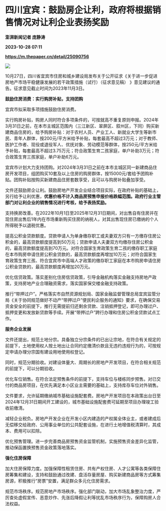 # 四川宜宾：鼓励房企让利，政府将根据销售情况对让利企业表扬奖励
**澎湃新闻记者 庞静涛**

**2023-10-28 07:11**

**https://m.thepaper.cn/detail/25090756**

![](https://imagecloud.thepaper.cn/thepaper/image/276/23/808.jpg)

10月27日，四川省宜宾市住房和城乡建设局发布关于公开征求《关于进一步促进房地产市场平稳健康发展的若干政策措施（试行）（征求意见稿） 》意见建议的通告。征求意见截止时间为2023年11月3日。

**鼓励住房消费：实行购房补贴，支持团购**

宜宾市拟采取多项措施鼓励住房消费。

实行购房补贴，购房人同时符合多项条件的，可按就高不重复原则申报。2024年3月31日之前，在本市主城区范围内（三江新区、翠屏区、叙州区，下同）购买新建商品住房的，给予购房补贴：对于农村人员、产业工人、新就业大学生等新市民、青年人群体，按200元/平方米给予补贴，每套最高不超过3万元；对于教师、医护工作者、现役或退役军人、优抚对象、劳动模范等群体，按250元/平方米给予补贴，每套最高不超过3.75万元；符合政策生育二孩家庭，单户补助3万元；符合政策生育三孩家庭，单户补助6万元。

宜宾市计划大力支持团购。对2024年3月31日之前在本市主城区同一新建商品住房开发项目，组团购买10套及以上住房的购房群体，按15000元/套给予团购补贴。团购补贴按购买新建商品住房套数享受，且可以与购房补贴叠加享受。

文件还鼓励房企让利。鼓励房地产开发企业结合项目实际，在政府补贴的基础上，另行给予让利优惠，**优惠价格不计入商品房预售申报价格跌幅范围。政府行业主管部门对让利企业的销售情况进行考核，给予表扬奖励。**

支持换房改善。在2022年10月1日至2025年12月31日期间，对出售自有住房并在现住房出售后1年内在市场重新购买住房的纳税人，对其出售现住房已缴纳的个人所得税予以退税优惠。

提高公积金贷款额度。贷款申请人为单身缴存职工或夫妻双方只有一方缴存住房公积金的，最高贷款额度提高到50万元；贷款申请人夫妻双方均缴存住房公积金的，最高贷款额度提高到70万元。对符合国家生育政策生育二孩的缴存职工家庭在本市购房申请住房公积金贷款的，最高贷款额度再增加10万元；对符合国家生育政策生育三孩、符合宜宾市中高端人才政策的缴存职工家庭在本市购房申请住房公积金贷款的，最高贷款额度再增加20万元。

优化信贷政策。落实差别化住房信贷政策，引导金融机构落实金融支持房地产政策，支持房地产业合理融资需求，落实国家保交楼金融支持政策。

推行“带押过户”。严格落实市自然资源规划局、国家金融监督管理总局宜宾监管分局《关于协同规范做好不动产“带押过户”便民利企服务的通知》要求，在确保交易资金安全的前提下，推行无需提前归还剩余贷款、注销抵押登记，即可办理过户、抵押变更和发放新贷款等手续。开展“带押过户”跨行办理和住房公积金贷款试点工作。

**服务企业发展**

文件还提出，规范土地分宗。具备独立分宗条件的已出让宗地，在符合有关规定的前提下，土地使用权人按土地出让合同约定缴清价款且无违约违规行为的，可按规定申请办理分宗国有建设用地使用权登记。

同时，规范分期验收。对建设体量大、周期长的房地产开发项目，在符合相关规范的前提下，可以分期验收。

优化车位销售。在符合法定预售条件的前提下，支持车位与楼栋同步预售。对已交付的商品房项目，在优先满足本小区业主需要的基础上，支持库存车位对外销售。

文件要求，允许延期缴纳城市基础设施配套费。房地产开发项目在本政策出台日至2024年12月31日期间开工建设的，城市基础设施配套费可延期至项目办理竣工验收前缴清。

减轻企业税负。房地产开发企业在开发小区内建造的产权属全体业主，或者建成后无偿移交给政府、公用事业单位的公共配套设施，在进行土地增值税清算时，其成本、费用可以扣除。

优化预售管理。进一步完善商品房预售资金监管机制，实施预售资金差异化监管，推动保函置换预售资金政策落地落实。

**强化住房保障**

加大住房保障力度。加强保障性租赁住房、共有产权住房、人才公寓等各类保障住房筹集和建设，支持和鼓励通过改建、盘活存量房屋、购买新建商品房等方式筹集房源，积极推行“房票”安置，满足群众多元化住房需求。

规范市场秩序。规范房地产市场秩序。强化部门联动，加大市场乱象整治力度，严厉查处虚假宣传、恶意炒作、先涨后降假让利等扰乱市场秩序行为，保障购房人合法权益。